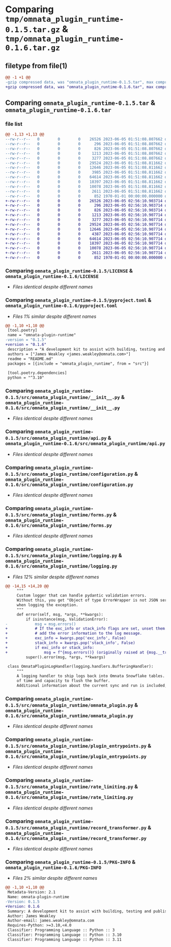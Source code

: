 # Comparing `tmp/omnata_plugin_runtime-0.1.5.tar.gz` & `tmp/omnata_plugin_runtime-0.1.6.tar.gz`

## filetype from file(1)

```diff
@@ -1 +1 @@
-gzip compressed data, was "omnata_plugin_runtime-0.1.5.tar", max compression
+gzip compressed data, was "omnata_plugin_runtime-0.1.6.tar", max compression
```

## Comparing `omnata_plugin_runtime-0.1.5.tar` & `omnata_plugin_runtime-0.1.6.tar`

### file list

```diff
@@ -1,13 +1,13 @@
--rw-r--r--   0        0        0    26526 2023-06-05 01:51:08.807662 omnata_plugin_runtime-0.1.5/LICENSE
--rw-r--r--   0        0        0      296 2023-06-05 01:51:08.807662 omnata_plugin_runtime-0.1.5/README.md
--rw-r--r--   0        0        0      826 2023-06-05 01:51:08.807662 omnata_plugin_runtime-0.1.5/pyproject.toml
--rw-r--r--   0        0        0     1213 2023-06-05 01:51:08.807662 omnata_plugin_runtime-0.1.5/src/omnata_plugin_runtime/__init__.py
--rw-r--r--   0        0        0     3277 2023-06-05 01:51:08.807662 omnata_plugin_runtime-0.1.5/src/omnata_plugin_runtime/api.py
--rw-r--r--   0        0        0    29524 2023-06-05 01:51:08.811662 omnata_plugin_runtime-0.1.5/src/omnata_plugin_runtime/configuration.py
--rw-r--r--   0        0        0    12646 2023-06-05 01:51:08.811662 omnata_plugin_runtime-0.1.5/src/omnata_plugin_runtime/forms.py
--rw-r--r--   0        0        0     3985 2023-06-05 01:51:08.811662 omnata_plugin_runtime-0.1.5/src/omnata_plugin_runtime/logging.py
--rw-r--r--   0        0        0    64614 2023-06-05 01:51:08.811662 omnata_plugin_runtime-0.1.5/src/omnata_plugin_runtime/omnata_plugin.py
--rw-r--r--   0        0        0    18397 2023-06-05 01:51:08.811662 omnata_plugin_runtime-0.1.5/src/omnata_plugin_runtime/plugin_entrypoints.py
--rw-r--r--   0        0        0    10078 2023-06-05 01:51:08.811662 omnata_plugin_runtime-0.1.5/src/omnata_plugin_runtime/rate_limiting.py
--rw-r--r--   0        0        0     2611 2023-06-05 01:51:08.811662 omnata_plugin_runtime-0.1.5/src/omnata_plugin_runtime/record_transformer.py
--rw-r--r--   0        0        0      852 1970-01-01 00:00:00.000000 omnata_plugin_runtime-0.1.5/PKG-INFO
+-rw-r--r--   0        0        0    26526 2023-06-05 02:56:10.903714 omnata_plugin_runtime-0.1.6/LICENSE
+-rw-r--r--   0        0        0      296 2023-06-05 02:56:10.903714 omnata_plugin_runtime-0.1.6/README.md
+-rw-r--r--   0        0        0      826 2023-06-05 02:56:10.903714 omnata_plugin_runtime-0.1.6/pyproject.toml
+-rw-r--r--   0        0        0     1213 2023-06-05 02:56:10.907714 omnata_plugin_runtime-0.1.6/src/omnata_plugin_runtime/__init__.py
+-rw-r--r--   0        0        0     3277 2023-06-05 02:56:10.907714 omnata_plugin_runtime-0.1.6/src/omnata_plugin_runtime/api.py
+-rw-r--r--   0        0        0    29524 2023-06-05 02:56:10.907714 omnata_plugin_runtime-0.1.6/src/omnata_plugin_runtime/configuration.py
+-rw-r--r--   0        0        0    12646 2023-06-05 02:56:10.907714 omnata_plugin_runtime-0.1.6/src/omnata_plugin_runtime/forms.py
+-rw-r--r--   0        0        0     4387 2023-06-05 02:56:10.907714 omnata_plugin_runtime-0.1.6/src/omnata_plugin_runtime/logging.py
+-rw-r--r--   0        0        0    64614 2023-06-05 02:56:10.907714 omnata_plugin_runtime-0.1.6/src/omnata_plugin_runtime/omnata_plugin.py
+-rw-r--r--   0        0        0    18397 2023-06-05 02:56:10.907714 omnata_plugin_runtime-0.1.6/src/omnata_plugin_runtime/plugin_entrypoints.py
+-rw-r--r--   0        0        0    10078 2023-06-05 02:56:10.907714 omnata_plugin_runtime-0.1.6/src/omnata_plugin_runtime/rate_limiting.py
+-rw-r--r--   0        0        0     2611 2023-06-05 02:56:10.907714 omnata_plugin_runtime-0.1.6/src/omnata_plugin_runtime/record_transformer.py
+-rw-r--r--   0        0        0      852 1970-01-01 00:00:00.000000 omnata_plugin_runtime-0.1.6/PKG-INFO
```

### Comparing `omnata_plugin_runtime-0.1.5/LICENSE` & `omnata_plugin_runtime-0.1.6/LICENSE`

 * *Files identical despite different names*

### Comparing `omnata_plugin_runtime-0.1.5/pyproject.toml` & `omnata_plugin_runtime-0.1.6/pyproject.toml`

 * *Files 1% similar despite different names*

```diff
@@ -1,10 +1,10 @@
 [tool.poetry]
 name = "omnata-plugin-runtime"
-version = "0.1.5"
+version = "0.1.6"
 description = "A development kit to assist with building, testing and publishing Omnata Plugins"
 authors = ["James Weakley <james.weakley@omnata.com>"]
 readme = "README.md"
 packages = [{include = "omnata_plugin_runtime", from = "src"}]
 
 [tool.poetry.dependencies]
 python = "^3.10"
```

### Comparing `omnata_plugin_runtime-0.1.5/src/omnata_plugin_runtime/__init__.py` & `omnata_plugin_runtime-0.1.6/src/omnata_plugin_runtime/__init__.py`

 * *Files identical despite different names*

### Comparing `omnata_plugin_runtime-0.1.5/src/omnata_plugin_runtime/api.py` & `omnata_plugin_runtime-0.1.6/src/omnata_plugin_runtime/api.py`

 * *Files identical despite different names*

### Comparing `omnata_plugin_runtime-0.1.5/src/omnata_plugin_runtime/configuration.py` & `omnata_plugin_runtime-0.1.6/src/omnata_plugin_runtime/configuration.py`

 * *Files identical despite different names*

### Comparing `omnata_plugin_runtime-0.1.5/src/omnata_plugin_runtime/forms.py` & `omnata_plugin_runtime-0.1.6/src/omnata_plugin_runtime/forms.py`

 * *Files identical despite different names*

### Comparing `omnata_plugin_runtime-0.1.5/src/omnata_plugin_runtime/logging.py` & `omnata_plugin_runtime-0.1.6/src/omnata_plugin_runtime/logging.py`

 * *Files 12% similar despite different names*

```diff
@@ -14,15 +14,20 @@
     """
     Custom logger that can handle pydantic validation errors.
     Without this, you get "Object of type ErrorWrapper is not JSON serializable"
     when logging the exception.
     """
     def error(self, msg, *args, **kwargs):
         if isinstance(msg, ValidationError):
-            msg = msg.errors()
+            # If the exc_info or stack_info flags are set, unset them and manually
+            # add the error information to the log message.
+            exc_info = kwargs.pop('exc_info', False)
+            stack_info = kwargs.pop('stack_info', False)
+            if exc_info or stack_info:
+                msg = f"{msg.errors()} (originally raised at {msg.__traceback__.tb_frame.f_code.co_filename}:{msg.__traceback__.tb_lineno})"
         super().error(msg, *args, **kwargs)
 
 class OmnataPluginLogHandler(logging.handlers.BufferingHandler):
     """
     A logging handler to ship logs back into Omnata Snowflake tables. It uses a combination
     of time and capacity to flush the buffer.
     Additional information about the current sync and run is included, so that logs can be filtered easily.
```

### Comparing `omnata_plugin_runtime-0.1.5/src/omnata_plugin_runtime/omnata_plugin.py` & `omnata_plugin_runtime-0.1.6/src/omnata_plugin_runtime/omnata_plugin.py`

 * *Files identical despite different names*

### Comparing `omnata_plugin_runtime-0.1.5/src/omnata_plugin_runtime/plugin_entrypoints.py` & `omnata_plugin_runtime-0.1.6/src/omnata_plugin_runtime/plugin_entrypoints.py`

 * *Files identical despite different names*

### Comparing `omnata_plugin_runtime-0.1.5/src/omnata_plugin_runtime/rate_limiting.py` & `omnata_plugin_runtime-0.1.6/src/omnata_plugin_runtime/rate_limiting.py`

 * *Files identical despite different names*

### Comparing `omnata_plugin_runtime-0.1.5/src/omnata_plugin_runtime/record_transformer.py` & `omnata_plugin_runtime-0.1.6/src/omnata_plugin_runtime/record_transformer.py`

 * *Files identical despite different names*

### Comparing `omnata_plugin_runtime-0.1.5/PKG-INFO` & `omnata_plugin_runtime-0.1.6/PKG-INFO`

 * *Files 2% similar despite different names*

```diff
@@ -1,10 +1,10 @@
 Metadata-Version: 2.1
 Name: omnata-plugin-runtime
-Version: 0.1.5
+Version: 0.1.6
 Summary: A development kit to assist with building, testing and publishing Omnata Plugins
 Author: James Weakley
 Author-email: james.weakley@omnata.com
 Requires-Python: >=3.10,<4.0
 Classifier: Programming Language :: Python :: 3
 Classifier: Programming Language :: Python :: 3.10
 Classifier: Programming Language :: Python :: 3.11
```

